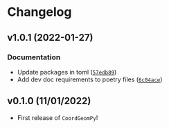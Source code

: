 # Changelog

<!--next-version-placeholder-->

## v1.0.1 (2022-01-27)
### Documentation
* Update packages in toml ([`57edb89`](https://github.com/UBC-MDS/coordgeompy/commit/57edb89cac9215772c8200554ac46aa7ff89bbcf))
* Add dev doc requirements to poetry files ([`6c04ace`](https://github.com/UBC-MDS/coordgeompy/commit/6c04ace3229b6668ce71bf3328fca4073c3705b6))

## v0.1.0 (11/01/2022)

- First release of `CoordGeomPy`!